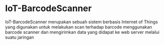 # IoT-BarcodeScanner
IoT-BarcodeScanner merupakan sebuah sistem berbasis Internet of Things yang digunakan untuk melakukan scan terhadap barcode menggunakan barcode scanner dan mengirimkan data yang didapat ke web server melalui suatu jaringan
